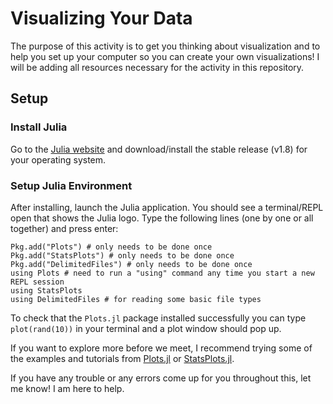 # Visualizing Your Data
The purpose of this activity is to get you thinking about visualization and to help you set up your computer so you can create your own visualizations!  I will be adding all resources necessary for the activity in this repository.
## Setup
### Install Julia
Go to the [Julia website](https://julialang.org/downloads/) and download/install the stable release (v1.8) for your operating system.

### Setup Julia Environment

After installing, launch the Julia application.  You should see a terminal/REPL open that shows the Julia logo.
Type the following lines (one by one or all together) and press enter:
```using Pkg
Pkg.add("Plots") # only needs to be done once
Pkg.add("StatsPlots") # only needs to be done once
Pkg.add("DelimitedFiles") # only needs to be done once
using Plots # need to run a "using" command any time you start a new REPL session
using StatsPlots
using DelimitedFiles # for reading some basic file types
```

To check that the `Plots.jl` package installed successfully you can type `plot(rand(10))` in your terminal and a plot window should pop up.

If you want to explore more before we meet, I recommend trying some of the examples and tutorials from [Plots.jl](https://docs.juliaplots.org/stable/) or [StatsPlots.jl](https://github.com/JuliaPlots/StatsPlots.jl).  

If you have any trouble or any errors come up for you throughout this, let me know! I am here to help.

